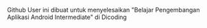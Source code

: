 Github User ini dibuat untuk menyelesaikan "Belajar Pengembangan Aplikasi Android Intermediate" di Dicoding
